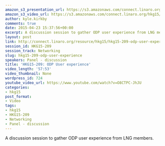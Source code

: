 ```yaml
---
amazon_s3_presentation_url: https://s3.amazonaws.com/connect.linaro.org/hkg15/Videos/02-10-Tuesday/HKG15-209.pdf
amazon_s3_video_url: https://s3.amazonaws.com/connect.linaro.org/hkg15/Videos/02-10-Tuesday/HKG15-209+ODP+User+experience.mp4
author: kyle.kirkby
comments: true
date: 2015-04-23 15:37:56+00:00
excerpt: A discussion session to gather ODP user experience from LNG members.
layout: post
link: http://connect.linaro.org/resource/hkg15/hkg15-209-odp-user-experience/
session_id: HKG15-209
session_track: Networking
slug: hkg15-209-odp-user-experience
speakers: Panel - discussion
title: 'HKG15-209: ODP User experience'
video_length: '57:53'
video_thumbnail: None
wordpress_id: 724
youtube_video_url: https://www.youtube.com/watch?v=O8CTPC-JhJU
categories:
- hkg15
post_format:
- Video
tags:
- hkg15
- HKG15-209
- Networking
- Panel - discussion
---
```


A discussion session to gather ODP user experience from LNG members.
